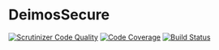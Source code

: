 # DeimosSecure

[![Scrutinizer Code Quality](https://scrutinizer-ci.com/g/DeimosProject/Secure/badges/quality-score.png?b=master)](https://scrutinizer-ci.com/g/DeimosProject/Secure/?branch=master)
[![Code Coverage](https://scrutinizer-ci.com/g/DeimosProject/Secure/badges/coverage.png?b=master)](https://scrutinizer-ci.com/g/DeimosProject/Secure/?branch=master)
[![Build Status](https://scrutinizer-ci.com/g/DeimosProject/Secure/badges/build.png?b=master)](https://scrutinizer-ci.com/g/DeimosProject/Secure/build-status/master)
